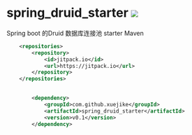 # spring_druid_starter [![](https://jitpack.io/v/xuejike/spring_druid_starter.svg)](https://jitpack.io/#xuejike/spring_druid_starter)
Spring boot 的Druid 数据库连接池 starter
Maven


```xml
    <repositories>
		<repository>
		    <id>jitpack.io</id>
		    <url>https://jitpack.io</url>
		</repository>
	</repositories>
	
```
```xml
	    <dependency>
    	    <groupId>com.github.xuejike</groupId>
    	    <artifactId>spring_druid_starter</artifactId>
    	    <version>v0.1</version>
    	</dependency>
```